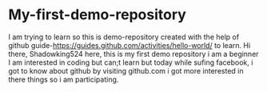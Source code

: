# My-first-demo-repository
I am trying to learn so this is demo-repository created with the help of github guide-https://guides.github.com/activities/hello-world/  to learn.
Hi there,
Shadowking524 here, this is my first demo repository 
i am a beginner
I am interested in coding but can;t learn but today while sufing facebook, i got to know about github 
by visiting github.com i got more interested in there things so i am participating.
